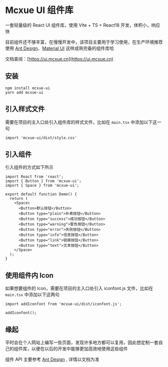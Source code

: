 # Mcxue UI 组件库

一套轻量级的 React UI 组件库，使用 Vite + TS + React18 开发，体积小，响应快

目前组件还不够丰富，在慢慢开发中，该项目主要用于学习使用，在生产环境推荐使用 [Ant Design](https://ant.design\/index-cn)、[Material UI](https://mui.com/) 这样成熟完备的组件库哈

文档查阅：[https://ui.mcxue.cn](https://ui.mcxue.cn)

## 安装

```
npm install mcxue-ui
yarn add mcxue-ui
```

## 引入样式文件

需要在项目的主入口处引入组件库的样式文件，比如在 `main.tsx` 中添加以下这一句

```
import 'mcxue-ui/dist/style.css'
```

## 引入组件

引入组件的方式如下所示
```
import React from 'react';
import { Button } from 'mcxue-ui';
import { Space } from 'mcxue-ui';

export default function Demo() {
  return (
    <Space>
      <Button>默认按钮</Button>
      <Button type="plain">朴素按钮</Button>
      <Button type="success">成功按钮</Button>
      <Button type="warning">警告按钮</Button>
      <Button type="error">失败按钮</Button>
      <Button type="info">信息按钮</Button>
      <Button type="link">链接按钮</Button>
      <Button type="text">文本按钮</Button>
    </Space>
  );
}
```

## 使用组件内 Icon

如果想要组件的 Icon，需要在项目的主入口处引入 iconfont.js 文件，比如在 `main.tsx` 中添加以下这两句
```
import addIconfont from 'mcxue-ui/dist/iconfont.js';

addIconfont();
```

## 缘起

平时会在个人网站上编写一些页面，发现许多地方都可以复用，因此想定制一套自己的组件库，以便在以后的开发中能够更加高效地使用这些组件

组件 API 主要参考 [Ant Design](https://ant.design/components/overview-cn/) , 详情以文档为准
